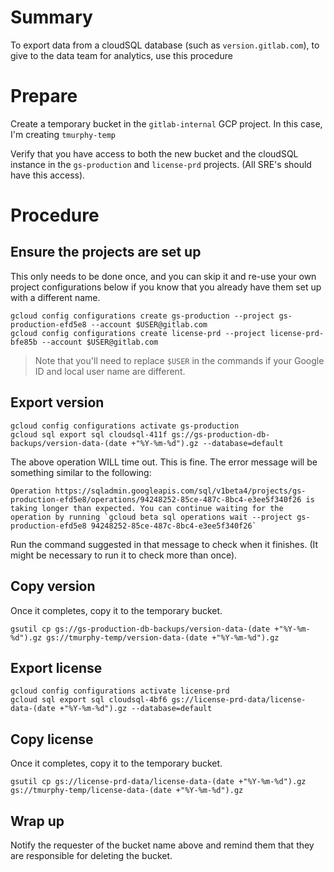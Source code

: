 # Summary

To export data from a cloudSQL database (such as `version.gitlab.com`), to give to the data team for analytics, use this procedure

# Prepare

Create a temporary bucket in the `gitlab-internal` GCP project.  In this case, I'm creating `tmurphy-temp`

Verify that you have access to both the new bucket and the cloudSQL instance in the `gs-production` and `license-prd` projects.  (All SRE's should have this access).

# Procedure

## Ensure the projects are set up

This only needs to be done once, and you can skip it and re-use your own project configurations below if you know that you already have them set up with a different name.

```
gcloud config configurations create gs-production --project gs-production-efd5e8 --account $USER@gitlab.com
gcloud config configurations create license-prd --project license-prd-bfe85b --account $USER@gitlab.com
```

> Note that you'll need to replace `$USER` in the commands if your Google ID and local user name are different.

## Export version

```
gcloud config configurations activate gs-production
gcloud sql export sql cloudsql-411f gs://gs-production-db-backups/version-data-(date +"%Y-%m-%d").gz --database=default
```

The above operation WILL time out. This is fine. The error message will be something similar to the following:

```
Operation https://sqladmin.googleapis.com/sql/v1beta4/projects/gs-production-efd5e8/operations/94248252-85ce-487c-8bc4-e3ee5f340f26 is taking longer than expected. You can continue waiting for the operation by running `gcloud beta sql operations wait --project gs-production-efd5e8 94248252-85ce-487c-8bc4-e3ee5f340f26`
```

Run the command suggested in that message to check when it finishes. (It might be necessary to run it to check more than once).

## Copy version

Once it completes, copy it to the temporary bucket.

```
gsutil cp gs://gs-production-db-backups/version-data-(date +"%Y-%m-%d").gz gs://tmurphy-temp/version-data-(date +"%Y-%m-%d").gz
```

## Export license

```
gcloud config configurations activate license-prd
gcloud sql export sql cloudsql-4bf6 gs://license-prd-data/license-data-(date +"%Y-%m-%d").gz --database=default
```

## Copy license

Once it completes, copy it to the temporary bucket.

```
gsutil cp gs://license-prd-data/license-data-(date +"%Y-%m-%d").gz gs://tmurphy-temp/license-data-(date +"%Y-%m-%d").gz
```

## Wrap up

Notify the requester of the bucket name above and remind them that they are responsible for deleting the bucket.
